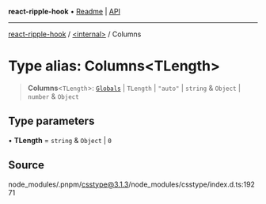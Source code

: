 **react-ripple-hook** • [Readme](../../README.md) \| [API](../../globals.md)

---

[react-ripple-hook](../../README.md) / [\<internal\>](../README.md) / Columns

# Type alias: Columns\<TLength\>

> **Columns**\<`TLength`\>: [`Globals`](Globals.md) \| `TLength` \| `"auto"` \| `string` & `Object` \| `number` & `Object`

## Type parameters

• **TLength** = `string` & `Object` \| `0`

## Source

node_modules/.pnpm/csstype@3.1.3/node_modules/csstype/index.d.ts:19271
